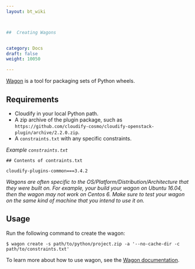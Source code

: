 ```yaml
---
layout: bt_wiki



##  Creating Wagons


category: Docs
draft: false
weight: 10050

---
```



[Wagon](https://github.org/cloudify-cosmo/wagon) is a tool for packaging sets of Python wheels.


## Requirements

- Cloudify in your local Python path.
- A zip archive of the plugin package, such as `https://github.com/cloudify-cosmo/cloudify-openstack-plugin/archive/2.2.0.zip`.
- A `constraints.txt` with any specific constraints.

*Example `constraints.txt`*

```
## Contents of contraints.txt

cloudify-plugins-common===3.4.2
```

_Wagons are often specific to the OS/Platform/Distribution/Architecture that they were built on. For example, your build your wagon on Ubuntu 16.04, then the wagon may not work on Centos 6. Make sure to test your wagon on the same kind of machine that you intend to use it on._


## Usage

Run the following command to create the wagon:

```
$ wagon create -s path/to/python/project.zip -a '--no-cache-dir -c path/to/constraints.txt'
```


To learn more about how to use wagon, see the [Wagon documentation](https://github.com/cloudify-cosmo/wagon).
